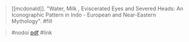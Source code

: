 > [[mcdonald]]. "Water, Milk , Eviscerated Eyes and Severed Heads: An Iconographic Pattern in Indo - European and Near-Eastern Mythology". #fill 

> #nodoi 
> [pdf](j-mcdonaldUNKNOWNa.pdf)
> #link 